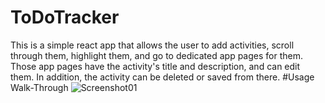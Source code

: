# ToDoTracker
This is a simple react app that allows the user to add activities, scroll through them, highlight them, and go to dedicated app pages for them. Those app pages have the activity's title and description, and can edit them. In addition, the activity can be deleted or saved from there.
#Usage Walk-Through
![Screenshot01](/readme-images/Screenshot01?raw=true)
